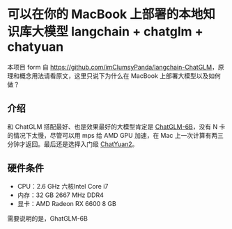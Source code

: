# 可以在你的 MacBook 上部署的本地知识库大模型 langchain + chatglm + chatyuan

本项目 form 自 <https://github.com/imClumsyPanda/langchain-ChatGLM>，原理和概念用法请看原文，这里只说下为什么在 MacBook 上部署大模型以及如何做？

## 介绍

和 ChatGLM 搭配最好、也是效果最好的大模型肯定是 [ChatGLM-6B](https://github.com/THUDM/ChatGLM-6B)，没有 N 卡的情况下太慢，尽管可以用 mps 给 AMD GPU 加速，在 Mac 上一次计算有两三分钟才返回。最后还是选择入门级 [ChatYuan2](https://huggingface.co/ClueAI/ChatYuan-large-v2)。

## 硬件条件

- CPU：2.6 GHz 六核Intel Core i7
- 内存：32 GB 2667 MHz DDR4
- 显卡：AMD Radeon RX 6600 8 GB

需要说明的是，GhatGLM-6B 


